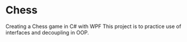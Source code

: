 # Chess
Creating a Chess game in C# with WPF
This project is to practice use of interfaces and decoupling in OOP.
